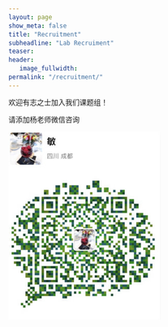 ```yaml
---
layout: page
show_meta: false
title: "Recruitment"
subheadline: "Lab Recruiment"
teaser: 
header:
   image_fullwidth: 
permalink: "/recruitment/"
---
```


欢迎有志之士加入我们课题组！

请添加杨老师微信咨询

![wechat](../images/wechat.jpg)
